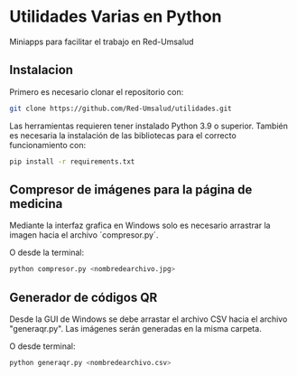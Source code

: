 # Utilidades Varias en Python

Miniapps para facilitar el trabajo en Red-Umsalud

## Instalacion

Primero es necesario clonar el repositorio con:

```sh
git clone https://github.com/Red-Umsalud/utilidades.git
```

Las herramientas requieren tener instalado Python 3.9 o superior. También es
necesaria la instalación de las bibliotecas para el correcto funcionamiento
con:

```sh
pip install -r requirements.txt
```

## Compresor de imágenes para la página de medicina

Mediante la interfaz grafica en Windows solo es necesario arrastrar la imagen hacia el
archivo ´compresor.py´.

O desde la terminal:

```sh
python compresor.py <nombredearchivo.jpg>
```

## Generador de códigos QR

Desde la GUI de Windows se debe arrastar el archivo CSV hacia el archivo
"generaqr.py". Las imágenes serán generadas en la misma carpeta.

O desde terminal:

```sh
python generaqr.py <nombredearchivo.csv>
```
